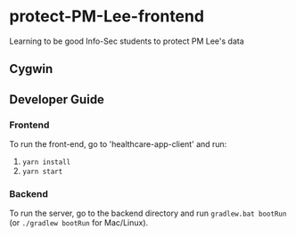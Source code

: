 # protect-PM-Lee-frontend
Learning to be good Info-Sec students to protect PM Lee's data

## Cygwin

## Developer Guide

### Frontend
To run the front-end, go to 'healthcare-app-client' and run:
1. `yarn install`
1. `yarn start`

### Backend
To run the server, go to the backend directory and run `gradlew.bat bootRun` (or `./gradlew bootRun` for Mac/Linux).
